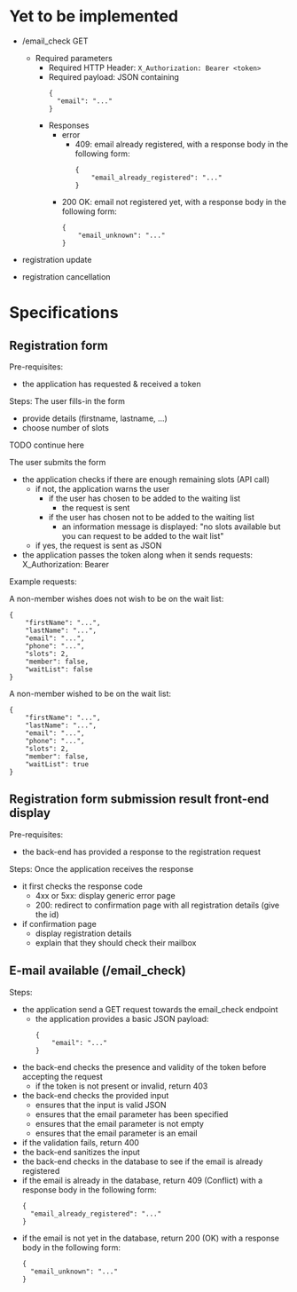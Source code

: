 # Yet to be implemented

* /email_check GET
  * Required parameters
    * Required HTTP Header: `X_Authorization: Bearer <token>`
    * Required payload: JSON containing
      ```
      {
      	"email": "..."
      }
      ```
    * Responses
      * error
        * 409: email already registered, with a response body in the following form:
  		  ```
  		  {
  			  "email_already_registered": "..."
  		  }
  		  ```
      * 200 OK: email not registered yet, with a response body in the following form:
  		  ```
  		  {
  			  "email_unknown": "..."
  		  }
  		  ```

* registration update
* registration cancellation

# Specifications


## Registration form
Pre-requisites:
* the application has requested & received a token

Steps:
The user fills-in the form
* provide details (firstname, lastname, ...)
* choose number of slots



TODO continue here


The user submits the form
* the application checks if there are enough remaining slots (API call)
  * if not, the application warns the user
    * if the user has chosen to be added to the waiting list
      * the request is sent
    * if the user has chosen not to be added to the waiting list
      * an information message is displayed: "no slots available but you can request to be added to the wait list"
  * if yes, the request is sent as JSON
* the application passes the token along when it sends requests: X_Authorization: Bearer <token>

Example requests:

A non-member wishes does not wish to be on the wait list:
```
{
	"firstName": "...",
	"lastName": "...",
	"email": "...",
	"phone": "...",
	"slots": 2,
	"member": false,
	"waitList": false
}
```

A non-member wished to be on the wait list:
```
{
	"firstName": "...",
	"lastName": "...",
	"email": "...",
	"phone": "...",
	"slots": 2,
	"member": false,
	"waitList": true
}
```

## Registration form submission result front-end display
Pre-requisites:
* the back-end has provided a response to the registration request

Steps:
Once the application receives the response
  * it first checks the response code
    * 4xx or 5xx: display generic error page
    * 200: redirect to confirmation page with all registration details (give the id)
  * if confirmation page
    * display registration details
    * explain that they should check their mailbox


## E-mail available (/email_check)
Steps:

* the application send a GET request towards the email_check endpoint
  * the application provides a basic JSON payload:
    ```
	{
    	"email": "..."
    }
    ```
* the back-end checks the presence and validity of the token before accepting the request
  * if the token is not present or invalid, return 403
* the back-end checks the provided input
  * ensures that the input is valid JSON
  * ensures that the email parameter has been specified
  * ensures that the email parameter is not empty
  * ensures that the email parameter is an email
* if the validation fails, return 400
* the back-end sanitizes the input
* the back-end checks in the database to see if the email is already registered
* if the email is already in the database, return 409 (Conflict) with a response body in the following form:
  ```
  {
  	"email_already_registered": "..."
  }
  ```
* if the email is not yet in the database, return 200 (OK) with a response body in the following form:
  ```
  {
  	"email_unknown": "..."
  }
  ```

